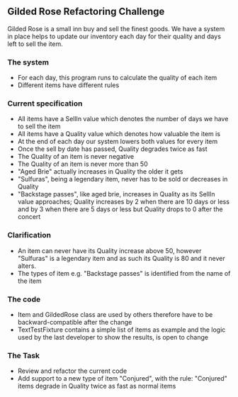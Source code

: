 ## Gilded Rose Refactoring Challenge

Gilded Rose is a small inn buy and sell the finest goods. We have a system in place helps to update our inventory each day for their quality and days left to sell the item.

### The system
- For each day, this program runs to calculate the quality of each item
- Different items have different rules

### Current specification
- All items have a SellIn value which denotes the number of days we have to sell the item
- All items have a Quality value which denotes how valuable the item is
- At the end of each day our system lowers both values for every item
- Once the sell by date has passed, Quality degrades twice as fast
- The Quality of an item is never negative
- The Quality of an item is never more than 50
- "Aged Brie" actually increases in Quality the older it gets
- "Sulfuras", being a legendary item, never has to be sold or decreases in Quality
- "Backstage passes", like aged brie, increases in Quality as its SellIn value approaches; Quality increases by 2 when there are 10 days or less and by 3 when there are 5 days or less but Quality drops to 0 after the concert

### Clarification
- An item can never have its Quality increase above 50, however "Sulfuras" is a legendary item and as such its Quality is 80 and it never alters.
- The types of item e.g. "Backstage passes" is identified from the name of the item

### The code
- Item and GildedRose class are used by others therefore have to be backward-compatible after the change
- TextTestFixture contains a simple list of items as example and the logic used by the last developer to show the results, is open to change

### The Task
- Review and refactor the current code
- Add support to a new type of item "Conjured", with the rule: "Conjured" items degrade in Quality twice as fast as normal items
